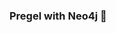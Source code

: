 ### Pregel with Neo4j 🚀



































































































































 






































































































































































































































































































































